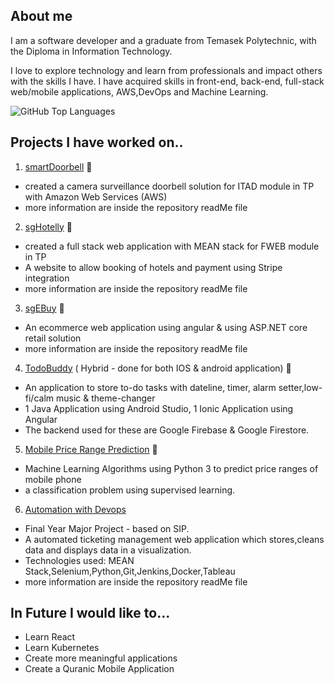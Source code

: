 ## About me 
I am a software developer and a graduate from Temasek Polytechnic, with the Diploma in Information Technology.

I love to explore technology and learn from professionals and impact others with the skills I have. I have acquired skills in front-end, back-end, full-stack web/mobile applications, AWS,DevOps and Machine Learning.

![GitHub Top Languages](https://github-readme-stats.vercel.app/api/top-langs?username=hhafzahh&theme=github_dark&layout=compact&hide_border=true)


##  Projects I have worked on..

1. [smartDoorbell](https://github.com/hhafzahh/smartDoorbell) :bell:
  * created a camera surveillance doorbell solution for ITAD module in TP with Amazon Web Services (AWS)
  * more information are inside the repository readMe file

2. [sgHotelly](https://github.com/hhafzahh/sgHotelly) :school:
  * created a full stack web application with MEAN stack for FWEB module in TP
  * A website to allow booking of hotels and payment using Stripe integration
  * more information are inside the repository readMe file

3. [sgEBuy](https://github.com/hhafzahh/sgEBuy) :shopping_cart:
  * An ecommerce web application using angular & using ASP.NET core retail solution
  * more information are inside the repository readMe file

4. [TodoBuddy](https://github.com/hhafzahh/TodoBuddy) ( Hybrid - done for both  IOS & android application) :scroll:
  * An application to store to-do tasks with dateline, timer, alarm setter,low-fi/calm music & theme-changer
  * 1 Java Application using Android Studio, 1 Ionic Application using Angular
  * The backend used for these are Google Firebase & Google Firestore.

5. [Mobile Price Range Prediction](https://github.com/hhafzahh/Mobile-Price-Range-Prediction) 🔮
  * Machine Learning Algorithms using Python 3 to predict price ranges of mobile phone 
  * a classification problem using supervised learning.
 
6. [Automation with Devops](https://github.com/hhafzahh/Simulation)
  * Final Year Major Project - based on SIP.
  * A automated ticketing management web application which stores,cleans data and displays data in a visualization. 
  * Technologies used: MEAN Stack,Selenium,Python,Git,Jenkins,Docker,Tableau
  * more information are inside the repository readMe file


## In Future I would like to...
- Learn React
- Learn Kubernetes
- Create more meaningful applications 
- Create a Quranic Mobile Application



 
